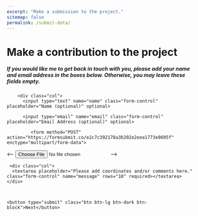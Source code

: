 ```yaml
---
excerpt: "Make a submission to the project."
sitemap: false
permalink: /submit-data/
---
```


<div class="container">
  <h1>Make a contribution to the project</h1>
  <h5>If you would like me to get back in touch with you, please add your name and email address in the boxes below. Otherwise, you may leave these fields empty.</h5>
  <form target="_blank" action="https://formsubmit.co/e2c7c392178a3b202e2eea1773e9695f" method="POST">
    <div class="form-group">
      
        <div class="col">
          <input type="text" name="name" class="form-control" placeholder="Name (optional)" optional>
       
          <input type="email" name="email" class="form-control" placeholder="Email Address (optional)" optional>
          
             <form method="POST" action="https://formsubmit.co/e2c7c392178a3b202e2eea1773e9695f" enctype="multipart/form-data">
   
   <-- <input type="file" name="attachment" accept="image/png, image/jpeg, image/jpg, image/tiff"> -->
            
        

     <div class="col">
      <textarea placeholder="Please add coordinates and/or comments here." class="form-control" name="message" rows="10" required></textarea>
    </div>
               
              
               
    <button type="submit" class="btn btn-lg btn-dark btn-block">Next</button>
    
 <input type="hidden" name="_next" value="https://docs.google.com/forms/d/e/1FAIpQLScAutcCYJjvJxL5FX7-SXAKRzmdF3li7hkPPaNtrdeuBBde4Q/viewform?usp=sf_link">
               
  </form>
</div>
